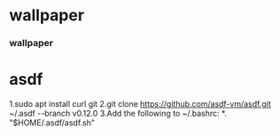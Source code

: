 # wallpaper
### wallpaper

# asdf
1.sudo apt install curl git
2.git clone https://github.com/asdf-vm/asdf.git ~/.asdf --branch v0.12.0
3.Add the following to ~/.bashrc:
	*. "$HOME/.asdf/asdf.sh"
